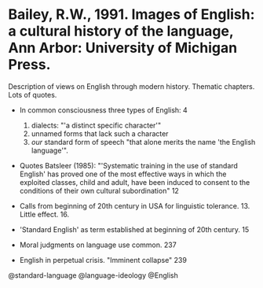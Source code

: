 # Bailey, R.W., 1991. Images of English: a cultural history of the language, Ann Arbor: University of Michigan Press. 

Description of views on English through modern history. Thematic chapters. Lots of quotes.

- In common consciousness three types of English: 4
  1. dialects: "'a distinct specific character'"
  2. unnamed forms that lack such a character
  3. *our* standard form of speech "that alone merits the name 'the English language'".

- Quotes Batsleer (1985): "'Systematic training in the use of standard English' has proved one of the most effective ways in which the exploited classes, child and adult, have been induced to consent to the conditions of their own cultural subordination" 12

- Calls from beginning of 20th century in USA for linguistic tolerance. 13. Little effect. 16.

- 'Standard English' as term established at beginning of 20th century. 15

- Moral judgments on language use common. 237

- English in perpetual crisis. "Imminent collapse" 239

@standard-language
@language-ideology
@English
